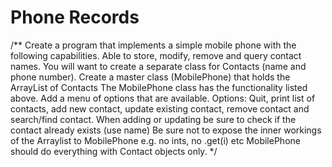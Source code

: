 # Phone Records

 /**
     Create a program that implements a simple mobile phone with the following capabilities.
     Able to store, modify, remove and query contact names.
     You will want to create a separate class for Contacts (name and phone number).
     Create a master class (MobilePhone) that holds the ArrayList of Contacts
     The MobilePhone class has the functionality listed above.
     Add a menu of options that are available.
     Options:  Quit, print list of contacts, add new contact, update existing contact, remove contact and search/find contact.
     When adding or updating be sure to check if the contact already exists (use name)
     Be sure not to expose the inner workings of the Arraylist to MobilePhone e.g. no ints, no .get(i) etc
     MobilePhone should do everything with Contact objects only.
     */
